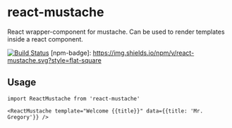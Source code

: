 # react-mustache

React wrapper-component for mustache. Can be used to render templates inside a react component.

[![Build Status](https://travis-ci.org/elviejokike/react-mustache.svg?branch=master)](https://travis-ci.org/elviejokike/react-mustache)
[npm-badge]: https://img.shields.io/npm/v/react-mustache.svg?style=flat-square

## Usage

```
import ReactMustache from 'react-mustache'
```

```
<ReactMustache template="Welcome {{title}}" data={{title: 'Mr. Gregory'}} />
```
